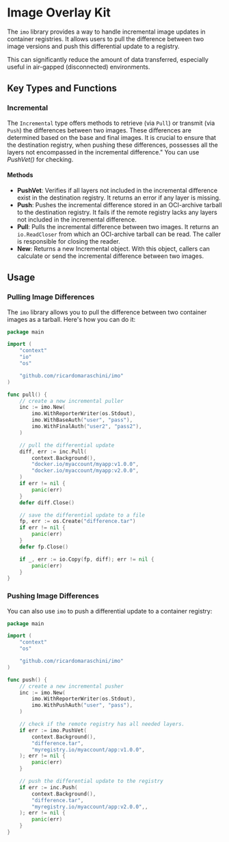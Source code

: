 
# Image Overlay Kit

The `imo` library provides a way to handle incremental image
updates in container registries. It allows users to pull the
difference between two image versions and push this differential
update to a registry.

This can significantly reduce the amount of data transferred,
especially useful in air-gapped (disconnected) environments.

## Key Types and Functions

### Incremental

The `Incremental` type offers methods to retrieve (via `Pull`) or transmit
(via `Push`) the differences between two images. These differences are determined
based on the base and final images. It is crucial to ensure that the destination
registry, when pushing these differences, possesses all the layers not encompassed
in the incremental difference." You can use _PushVet()_ for checking.

#### Methods

- **PushVet**: Verifies if all layers not included in the incremental difference
exist in the destination registry. It returns an error if any layer is missing.
- **Push**: Pushes the incremental difference stored in an OCI-archive tarball to
the destination registry. It fails if the remote registry lacks any layers not
included in the incremental difference.
- **Pull**: Pulls the incremental difference between two images. It returns an
`io.ReadCloser` from which an OCI-archive tarball can be read. The caller is
responsible for closing the reader.
- **New**: Returns a new Incremental object. With this object, callers can calculate
or send the incremental difference between two images.

## Usage

### Pulling Image Differences

The `imo` library allows you to pull the difference between two container images as
a tarball. Here's how you can do it:

```go
package main

import (
	"context"
	"io"
	"os"

	"github.com/ricardomaraschini/imo"
)

func pull() {
	// create a new incremental puller
	inc := imo.New(
		imo.WithReporterWriter(os.Stdout),
		imo.WithBaseAuth("user", "pass"),
		imo.WithFinalAuth("user2", "pass2"),
	)

	// pull the differential update
	diff, err := inc.Pull(
		context.Background(),
		"docker.io/myaccount/myapp:v1.0.0",
		"docker.io/myaccount/myapp:v2.0.0",
	)
	if err != nil {
		panic(err)
	}
	defer diff.Close()

	// save the differential update to a file
	fp, err := os.Create("difference.tar")
	if err != nil {
		panic(err)
	}
	defer fp.Close()

	if _, err := io.Copy(fp, diff); err != nil {
		panic(err)
	}
}
```

### Pushing Image Differences

You can also use `imo` to push a differential update to a container registry:

```go
package main

import (
	"context"
	"os"

	"github.com/ricardomaraschini/imo"
)

func push() {
	// create a new incremental pusher
	inc := imo.New(
		imo.WithReporterWriter(os.Stdout),
		imo.WithPushAuth("user", "pass"),
	)

	// check if the remote registry has all needed layers.
	if err := imo.PushVet(
		context.Background(),
		"difference.tar",
		"myregistry.io/myaccount/app:v1.0.0",
	); err != nil {
		panic(err)
	}

	// push the differential update to the registry
	if err := inc.Push(
		context.Background(),
		"difference.tar",
		"myregistry.io/myaccount/app:v2.0.0",,
	); err != nil {
		panic(err)
	}
}
```
